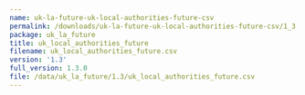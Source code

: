 ```yaml
---
name: uk-la-future-uk-local-authorities-future-csv
permalink: /downloads/uk-la-future-uk-local-authorities-future-csv/1_3
package: uk_la_future
title: uk_local_authorities_future
filename: uk_local_authorities_future.csv
version: '1.3'
full_version: 1.3.0
file: /data/uk_la_future/1.3/uk_local_authorities_future.csv
---
```

